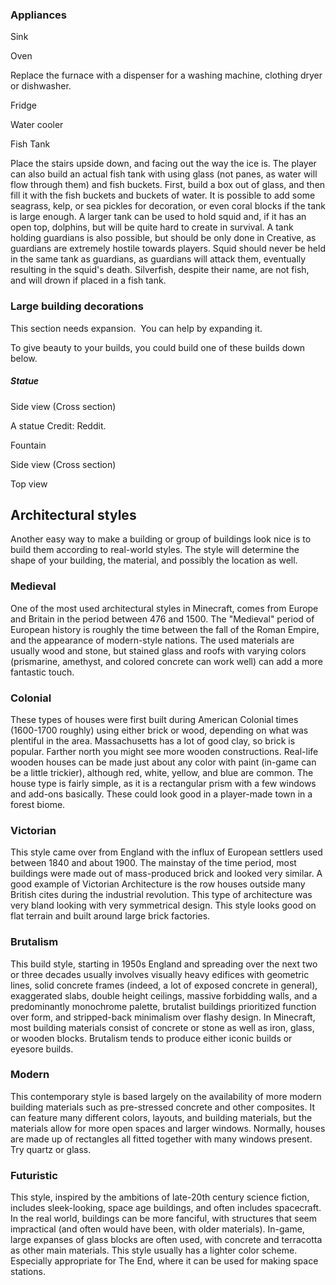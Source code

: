 ### Appliances
Sink




Oven






Replace the furnace with a dispenser for a washing machine, clothing dryer or dishwasher.

Fridge









Water cooler





Fish Tank








Place the stairs upside down, and facing out the way the ice is. The player can also build an actual fish tank with using glass (not panes, as water will flow through them) and fish buckets. First, build a box out of glass, and then fill it with the fish buckets and buckets of water. It is possible to add some seagrass, kelp, or sea pickles for decoration, or even coral blocks if the tank is large enough. A larger tank can be used to hold squid and, if it has an open top, dolphins, but will be quite hard to create in survival. A tank holding guardians is also possible, but should be only done in Creative, as guardians are extremely hostile towards players. Squid should never be held in the same tank as guardians, as guardians will attack them, eventually resulting in the squid's death. Silverfish, despite their name, are not fish, and will drown if placed in a fish tank.

### Large building decorations

  

This section needs expansion. 
You can help by expanding it.


To give beauty to your builds, you could build one of these builds down below.

##### Statue
Side view (Cross section)



A statue Credit: Reddit.




Fountain

Side view (Cross section)








Top view 







## Architectural styles
Another easy way to make a building or group of buildings look nice is to build them according to real-world styles. The style will determine the shape of your building, the material, and possibly the location as well.

### Medieval
One of the most used architectural styles in Minecraft, comes from Europe and Britain in the period between 476 and 1500. The "Medieval" period of European history is roughly the time between the fall of the Roman Empire, and the appearance of modern-style nations. The used materials are usually wood and stone, but stained glass and roofs with varying colors (prismarine, amethyst, and colored concrete can work well) can add a more fantastic touch.

### Colonial
These types of houses were first built during American Colonial times (1600-1700 roughly) using either brick or wood, depending on what was plentiful in the area. Massachusetts has a lot of good clay, so brick is popular. Farther north you might see more wooden constructions. Real-life wooden houses can be made just about any color with paint (in-game can be a little trickier), although red, white, yellow, and blue are common. The house type is fairly simple, as it is a rectangular prism with a few windows and add-ons basically. These could look good in a player-made town in a forest biome.

### Victorian
This style came over from England with the influx of European settlers used between 1840 and about 1900. The mainstay of the time period, most buildings were made out of mass-produced brick and looked very similar. A good example of Victorian Architecture is the row houses outside many British cites during the industrial revolution. This type of architecture was very bland looking with very symmetrical design. This style looks good on flat terrain and built around large brick factories.

### Brutalism
This build style, starting in 1950s England and spreading over the next two or three decades usually involves visually heavy edifices with geometric lines, solid concrete frames (indeed, a lot of exposed concrete in general), exaggerated slabs, double height ceilings, massive forbidding walls, and a predominantly monochrome palette, brutalist buildings prioritized function over form, and stripped-back minimalism over flashy design. In Minecraft, most building materials consist of concrete or stone as well as iron, glass, or wooden blocks. Brutalism tends to produce either iconic builds or eyesore builds.

### Modern
This contemporary style is based largely on the availability of more modern building materials such as pre-stressed concrete and other composites. It can feature many different colors, layouts, and building materials, but the materials allow for more open spaces and larger windows. Normally, houses are made up of rectangles all fitted together with many windows present. Try quartz or glass.

### Futuristic
This style, inspired by the ambitions of late-20th century science fiction, includes sleek-looking, space age buildings, and often includes spacecraft. In the real world, buildings can be more fanciful, with structures that seem impractical (and often would have been, with older materials). In-game, large expanses of glass blocks are often used, with concrete and terracotta as other main materials. This style usually has a lighter color scheme. Especially appropriate for The End, where it can be used for making space stations.


